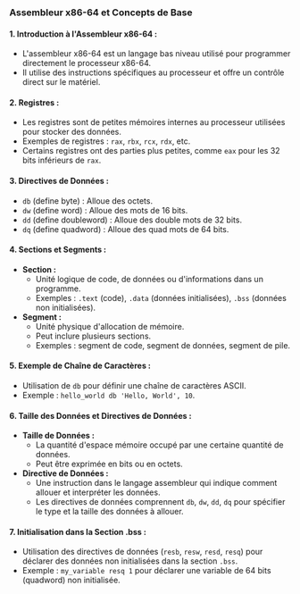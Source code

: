 ### Assembleur x86-64 et Concepts de Base

#### 1. **Introduction à l'Assembleur x86-64 :**
   - L'assembleur x86-64 est un langage bas niveau utilisé pour programmer directement le processeur x86-64.
   - Il utilise des instructions spécifiques au processeur et offre un contrôle direct sur le matériel.

#### 2. **Registres :**
   - Les registres sont de petites mémoires internes au processeur utilisées pour stocker des données.
   - Exemples de registres : `rax`, `rbx`, `rcx`, `rdx`, etc.
   - Certains registres ont des parties plus petites, comme `eax` pour les 32 bits inférieurs de `rax`.

#### 3. **Directives de Données :**
   - `db` (define byte) : Alloue des octets.
   - `dw` (define word) : Alloue des mots de 16 bits.
   - `dd` (define doubleword) : Alloue des double mots de 32 bits.
   - `dq` (define quadword) : Alloue des quad mots de 64 bits.

#### 4. **Sections et Segments :**
   - **Section :**
     - Unité logique de code, de données ou d'informations dans un programme.
     - Exemples : `.text` (code), `.data` (données initialisées), `.bss` (données non initialisées).
   - **Segment :**
     - Unité physique d'allocation de mémoire.
     - Peut inclure plusieurs sections.
     - Exemples : segment de code, segment de données, segment de pile.

#### 5. **Exemple de Chaîne de Caractères :**
   - Utilisation de `db` pour définir une chaîne de caractères ASCII.
   - Exemple : `hello_world db 'Hello, World', 10`.

#### 6. **Taille des Données et Directives de Données :**
   - **Taille de Données :**
     - La quantité d'espace mémoire occupé par une certaine quantité de données.
     - Peut être exprimée en bits ou en octets.
   - **Directive de Données :**
     - Une instruction dans le langage assembleur qui indique comment allouer et interpréter les données.
     - Les directives de données comprennent `db`, `dw`, `dd`, `dq` pour spécifier le type et la taille des données à allouer.

#### 7. **Initialisation dans la Section .bss :**
   - Utilisation des directives de données (`resb`, `resw`, `resd`, `resq`) pour déclarer des données non initialisées dans la section `.bss`.
   - Exemple : `my_variable resq 1` pour déclarer une variable de 64 bits (quadword) non initialisée.